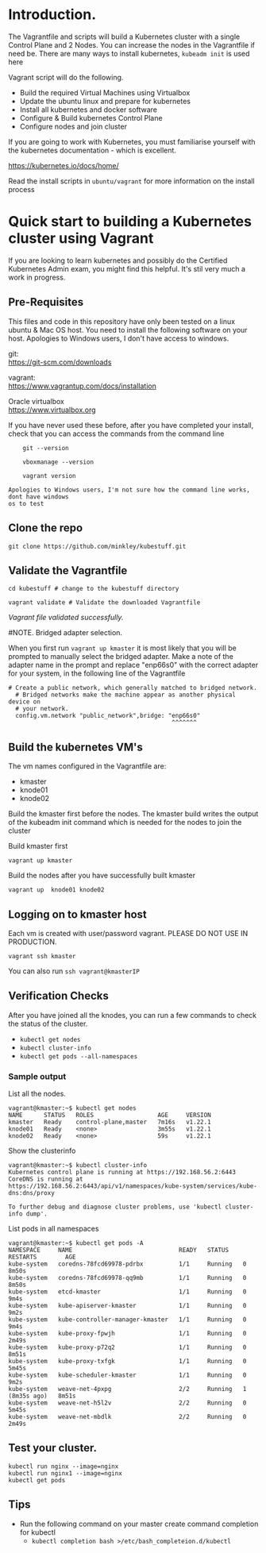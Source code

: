 # Introduction.

The Vagrantfile and scripts will build a Kubernetes cluster with a single Control Plane
and 2 Nodes.  You can increase the nodes in the Vagrantfile if need be.  There are many
ways to install kubernetes,  ```kubeadm init``` is used here

Vagrant script will do the following.
- Build the required Virtual Machines using Virtualbox
- Update the ubuntu linux and prepare for kubernetes
- Install all kubernetes and docker software
- Configure & Build kubernetes Control Plane
- Configure nodes and join cluster

If you are going to work with Kubernetes, you must familiarise yourself with 
the kubernetes documentation - which is excellent.

https://kubernetes.io/docs/home/

Read the install scripts in ```ubuntu/vagrant``` for more information on the install process

# Quick start to building a Kubernetes cluster using Vagrant

If you are looking to learn kubernetes and possibly do the Certified Kubernetes Admin exam,
you might find this helpful.  It's stil very much a work in progress.

## Pre-Requisites
This files and code in this repository have only been tested on a linux ubuntu & Mac OS host.
You need to install the following software on your host.   Apologies to Windows users, I don't
have access to windows.


   git:  
          https://git-scm.com/downloads
   
   vagrant:  
         https://www.vagrantup.com/docs/installation
   
   Oracle virtualbox  
         https://www.virtualbox.org
    
If you have never used these before, after you have completed your install, check that you can 
access the commands from the command line

```
    git --version

    vboxmanage --version

    vagrant version 
```
    
    Apologies to Windows users, I'm not sure how the command line works, dont have windows
    os to test 


## Clone the repo
   `git clone https://github.com/minkley/kubestuff.git`

## Validate the Vagrantfile
`cd kubestuff # change to the kubestuff directory`

`vagrant validate # Validate the downloaded Vagrantfile`

*Vagrant file validated successfully.*

#NOTE. Bridged adapter selection.

When you first run `vagrant up kmaster` it is most likely that you will be prompted 
to manually select the bridged adapter.   Make a note of the adapter name in the 
prompt and  replace "enp66s0" with the correct adapter for your system, in the following line of the Vagrantfile

```angular2html
# Create a public network, which generally matched to bridged network.
  # Bridged networks make the machine appear as another physical device on
  # your network.
  config.vm.network "public_network",bridge: "enp66s0"
                                              ^^^^^^^
```
## Build the kubernetes VM's


   The vm names configured in the Vagrantfile are:
   - kmaster
   - knode01
   - knode02

  
  
Build the kmaster first before the nodes.  The kmaster build writes the output
of the kubeadm init command which is needed for the nodes to join the cluster

  Build kmaster first

  `vagrant up kmaster`
   
Build the nodes after you have successfully built kmaster   

   `vagrant up  knode01 knode02`



## Logging on to kmaster host 

   Each vm is created with user/password vagrant. 
   PLEASE DO NOT USE IN PRODUCTION.

   `vagrant ssh kmaster`

   You can also run `ssh vagrant@kmasterIP `

 

## Verification Checks 

After you have joined all the knodes, you can run a few commands to check the status of the cluster.

- `kubectl get nodes`
- `kubectl cluster-info`
- `kubectl get pods --all-namespaces`


### Sample output

List all the nodes.

```
vagrant@kmaster:~$ kubectl get nodes
NAME      STATUS   ROLES                  AGE     VERSION
kmaster   Ready    control-plane,master   7m16s   v1.22.1
knode01   Ready    <none>                 3m55s   v1.22.1
knode02   Ready    <none>                 59s     v1.22.1
```
Show the clusterinfo

```
vagrant@kmaster:~$ kubectl cluster-info
Kubernetes control plane is running at https://192.168.56.2:6443
CoreDNS is running at https://192.168.56.2:6443/api/v1/namespaces/kube-system/services/kube-dns:dns/proxy

To further debug and diagnose cluster problems, use 'kubectl cluster-info dump'.
```
List pods in all namespaces

```
vagrant@kmaster:~$ kubectl get pods -A
NAMESPACE     NAME                              READY   STATUS    RESTARTS        AGE
kube-system   coredns-78fcd69978-pdrbx          1/1     Running   0               8m50s
kube-system   coredns-78fcd69978-qq9mb          1/1     Running   0               8m50s
kube-system   etcd-kmaster                      1/1     Running   0               9m4s
kube-system   kube-apiserver-kmaster            1/1     Running   0               9m2s
kube-system   kube-controller-manager-kmaster   1/1     Running   0               9m4s
kube-system   kube-proxy-fpwjh                  1/1     Running   0               2m49s
kube-system   kube-proxy-p72q2                  1/1     Running   0               8m51s
kube-system   kube-proxy-txfgk                  1/1     Running   0               5m45s
kube-system   kube-scheduler-kmaster            1/1     Running   0               9m2s
kube-system   weave-net-4pxpg                   2/2     Running   1 (8m35s ago)   8m51s
kube-system   weave-net-h5l2v                   2/2     Running   0               5m45s
kube-system   weave-net-mbdlk                   2/2     Running   0               2m49s

```

## Test your cluster.

```
kubectl run nginx --image=nginx
kubectl run nginx1 --image=nginx
kubectl get pods 
```
## Tips

- Run the following command on your master create command completion for kubectl
  - `kubectl completion bash >/etc/bash_completeion.d/kubectl`

